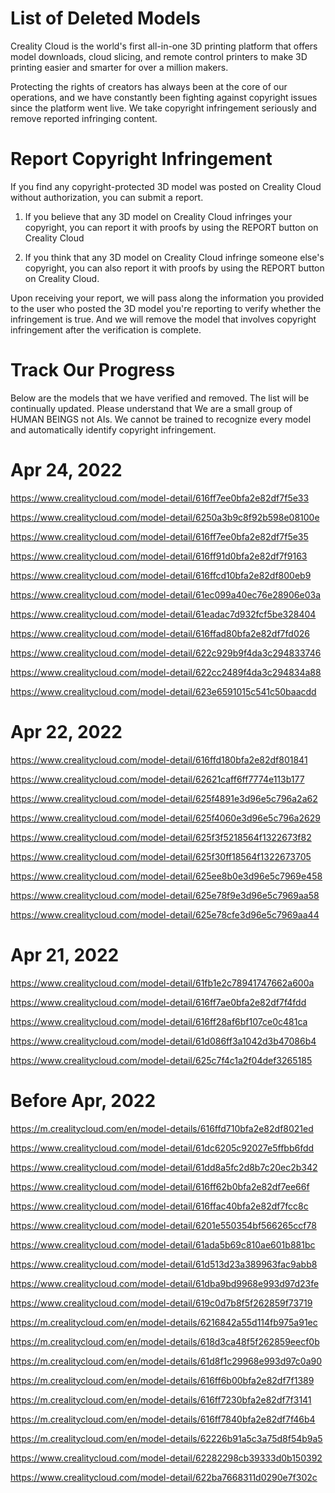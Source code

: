 # List of Deleted Models

Creality Cloud is the world's first all-in-one 3D printing platform that offers model downloads, cloud slicing, and remote control printers to make 3D printing easier and smarter for over a million makers.

Protecting the rights of creators has always been at the core of our operations, and we have constantly been fighting against copyright issues since the platform went live. We take copyright infringement seriously and remove reported infringing content. 

# Report Copyright Infringement

If you find any copyright-protected 3D model was posted on Creality Cloud without authorization, you can submit a report. 

1. If you believe that any 3D model on Creality Cloud infringes your copyright, you can report it with proofs by using the REPORT button on Creality Cloud

2. If you think that any 3D model on Creality Cloud infringe someone else's copyright, you can also report it with proofs by using the REPORT button on Creality Cloud. 

Upon receiving your report, we will pass along the information you provided to the user who posted the 3D model you're reporting to verify whether the infringement is true. And we will remove the model that involves copyright infringement after the verification is complete.

# Track Our Progress

Below are the models that we have verified and removed. The list will be continually updated.  Please understand that We are a small group of HUMAN BEINGS not AIs. We cannot be trained to recognize every model and automatically identify copyright infringement.

# Apr 24, 2022

https://www.crealitycloud.com/model-detail/616ff7ee0bfa2e82df7f5e33

https://www.crealitycloud.com/model-detail/6250a3b9c8f92b598e08100e 

https://www.crealitycloud.com/model-detail/616ff7ee0bfa2e82df7f5e35

https://www.crealitycloud.com/model-detail/616ff91d0bfa2e82df7f9163

https://www.crealitycloud.com/model-detail/616ffcd10bfa2e82df800eb9

https://www.crealitycloud.com/model-detail/61ec099a40ec76e28906e03a

https://www.crealitycloud.com/model-detail/61eadac7d932fcf5be328404

https://www.crealitycloud.com/model-detail/616ffad80bfa2e82df7fd026

https://www.crealitycloud.com/model-detail/622c929b9f4da3c294833746

https://www.crealitycloud.com/model-detail/622cc2489f4da3c294834a88

https://www.crealitycloud.com/model-detail/623e6591015c541c50baacdd

# Apr 22, 2022

https://www.crealitycloud.com/model-detail/616ffd180bfa2e82df801841

https://www.crealitycloud.com/model-detail/62621caff6ff7774e113b177

https://www.crealitycloud.com/model-detail/625f4891e3d96e5c796a2a62

https://www.crealitycloud.com/model-detail/625f4060e3d96e5c796a2629

https://www.crealitycloud.com/model-detail/625f3f5218564f1322673f82

https://www.crealitycloud.com/model-detail/625f30ff18564f1322673705

https://www.crealitycloud.com/model-detail/625ee8b0e3d96e5c7969e458

https://www.crealitycloud.com/model-detail/625e78f9e3d96e5c7969aa58

https://www.crealitycloud.com/model-detail/625e78cfe3d96e5c7969aa44

# Apr 21, 2022

https://www.crealitycloud.com/model-detail/61fb1e2c78941747662a600a

https://www.crealitycloud.com/model-detail/616ff7ae0bfa2e82df7f4fdd

https://www.crealitycloud.com/model-detail/616ff28af6bf107ce0c481ca

https://www.crealitycloud.com/model-detail/61d086ff3a1042d3b47086b4

https://www.crealitycloud.com/model-detail/625c7f4c1a2f04def3265185

# Before Apr, 2022

https://m.crealitycloud.com/en/model-details/616ffd710bfa2e82df8021ed

https://www.crealitycloud.com/model-detail/61dc6205c92027e5ffbb6fdd

https://www.crealitycloud.com/model-detail/61dd8a5fc2d8b7c20ec2b342

https://www.crealitycloud.com/model-detail/616ff62b0bfa2e82df7ee66f

 https://www.crealitycloud.com/model-detail/616ffac40bfa2e82df7fcc8c

 https://www.crealitycloud.com/model-detail/6201e550354bf566265ccf78

 https://www.crealitycloud.com/model-detail/61ada5b69c810ae601b881bc

 https://www.crealitycloud.com/model-detail/61d513d23a389963fac9abb8

 https://www.crealitycloud.com/model-detail/61dba9bd9968e993d97d23fe

https://www.crealitycloud.com/model-detail/619c0d7b8f5f262859f73719

https://m.crealitycloud.com/en/model-details/6216842a55d114fb975a91ec

https://m.crealitycloud.com/en/model-details/618d3ca48f5f262859eecf0b

https://m.crealitycloud.com/en/model-details/61d8f1c29968e993d97c0a90

https://m.crealitycloud.com/en/model-details/616ff6b00bfa2e82df7f1389

https://m.crealitycloud.com/en/model-details/616ff7230bfa2e82df7f3141

https://m.crealitycloud.com/en/model-details/616ff7840bfa2e82df7f46b4

https://m.crealitycloud.com/en/model-details/62226b91a5c3a75d8f54b9a5

https://www.crealitycloud.com/model-detail/62282298cb39333d0b150392

https://www.crealitycloud.com/model-detail/622ba7668311d0290e7f302c

